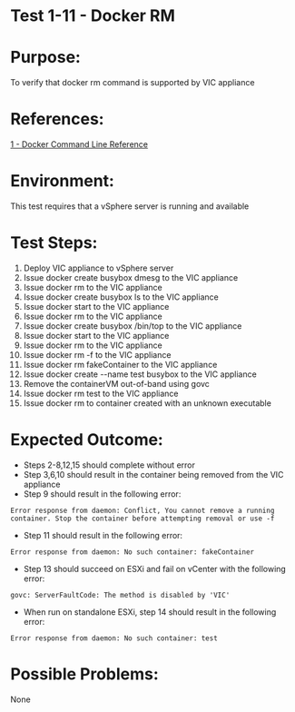 Test 1-11 - Docker RM
=======

# Purpose:
To verify that docker rm command is supported by VIC appliance

# References:
[1 - Docker Command Line Reference](https://docs.docker.com/engine/reference/commandline/rm/)

# Environment:
This test requires that a vSphere server is running and available

# Test Steps:
1. Deploy VIC appliance to vSphere server
2. Issue docker create busybox dmesg to the VIC appliance
3. Issue docker rm <containerID> to the VIC appliance
4. Issue docker create busybox ls to the VIC appliance
5. Issue docker start <containerID> to the VIC appliance
6. Issue docker rm <containerID> to the VIC appliance
7. Issue docker create busybox /bin/top to the VIC appliance
8. Issue docker start <containerID> to the VIC appliance
9. Issue docker rm <containerID> to the VIC appliance
10. Issue docker rm -f <containerID> to the VIC appliance
11. Issue docker rm fakeContainer to the VIC appliance
12. Issue docker create --name test busybox to the VIC appliance
13. Remove the containerVM out-of-band using govc
14. Issue docker rm test to the VIC appliance
15. Issue docker rm to container created with an unknown executable

# Expected Outcome:
* Steps 2-8,12,15 should complete without error
* Step 3,6,10 should result in the container being removed from the VIC appliance
* Step 9 should result in the following error:  
```
Error response from daemon: Conflict, You cannot remove a running container. Stop the container before attempting removal or use -f
```
* Step 11 should result in the following error:  
```
Error response from daemon: No such container: fakeContainer
```
* Step 13 should succeed on ESXi and fail on vCenter with the following error:
```
govc: ServerFaultCode: The method is disabled by 'VIC'
```
* When run on standalone ESXi, step 14 should result in the following error:  
```
Error response from daemon: No such container: test
```

# Possible Problems:
None

